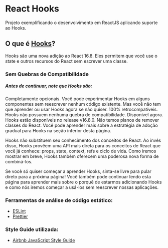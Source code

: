 # React Hooks

Projeto exemplificando o desenvolvimento em ReactJS aplicando suporte ao Hooks.

## O que é [Hooks](https://pt-br.reactjs.org/docs/hooks-intro.html)?

Hooks são uma nova adição ao React 16.8. Eles permitem que você use o state e outros recursos do React sem escrever uma classe.

### Sem Quebras de Compatibilidade

##### Antes de continuar, note que Hooks são:

Completamente opcionais. Você pode experimentar Hooks em alguns componentes sem reescrever nenhum código existente. Mas você não tem que aprender ou usar Hooks agora se não quiser.
100% retrocompatíveis. Hooks não possuem nenhuma quebra de compatibilidade.
Disponível agora. Hooks estão disponíveis no release v16.8.0.
Não temos planos de remover classes do React. Você pode aprender mais sobre a estratégia de adoção gradual para Hooks na seção inferior desta página.

Hooks não substituem seu conhecimento dos conceitos de React. Ao invés disso, Hooks provêem uma API mais direta para os conceitos de React que você já conhece: props, state, context, refs e ciclo de vida. Como iremos mostrar em breve, Hooks também oferecem uma poderosa nova forma de combiná-los.

Se você só quiser começar a aprender Hooks, sinta-se livre para pular direto para a próxima página! Você também pode continuar lendo esta página para aprender mais sobre o porquê de estarmos adicionando Hooks e como nós iremos começar a usá-los sem reescrever nossas aplicações.

### Ferramentas de análise de código estático:

- [ESLint](https://eslint.org/)
- [Prettier](https://prettier.io/)

### Style Guide utilizada:

- [Airbnb JavaScript Style Guide](https://github.com/airbnb/javascript)

